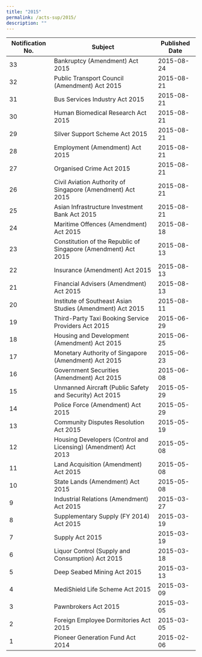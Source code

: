 ```yaml
---
title: "2015"
permalink: /acts-sup/2015/
description: ""
---
```

|Notification No.|Subject|Published Date|
|---|---|---|
|33|Bankruptcy (Amendment) Act 2015|2015-08-24|
|32|Public Transport Council (Amendment) Act 2015|2015-08-21|
|31|Bus Services Industry Act 2015|2015-08-21|
|30|Human Biomedical Research Act 2015|2015-08-21|
|29|Silver Support Scheme Act 2015|2015-08-21|
|28|Employment (Amendment) Act 2015|2015-08-21|
|27|Organised Crime Act 2015|2015-08-21|
|26|Civil Aviation Authority of Singapore (Amendment) Act 2015|2015-08-21|
|25|Asian Infrastructure Investment Bank Act 2015|2015-08-21|
|24|Maritime Offences (Amendment) Act 2015|2015-08-18|
|23|Constitution of the Republic of Singapore (Amendment) Act 2015|2015-08-13|
|22|Insurance (Amendment) Act 2015|2015-08-13|
|21|Financial Advisers (Amendment) Act 2015|2015-08-13|
|20|Institute of Southeast Asian Studies (Amendment) Act 2015|2015-08-11|
|19|Third-Party Taxi Booking Service Providers Act 2015|2015-06-29|
|18|Housing and Development (Amendment) Act 2015|2015-06-25|
|17|Monetary Authority of Singapore (Amendment) Act 2015|2015-06-23|
|16|Government Securities (Amendment) Act 2015|2015-06-08|
|15|Unmanned Aircraft (Public Safety and Security) Act 2015|2015-05-29|
|14|Police Force (Amendment) Act 2015|2015-05-29|
|13|Community Disputes Resolution Act 2015|2015-05-19|
|12|Housing Developers (Control and Licensing) (Amendment) Act 2013|2015-05-08|
|11|Land Acquisition (Amendment) Act 2015|2015-05-08|
|10|State Lands (Amendment) Act 2015|2015-05-08|
|9|Industrial Relations (Amendment) Act 2015|2015-03-27|
|8|Supplementary Supply (FY 2014) Act 2015|2015-03-19|
|7|Supply Act 2015|2015-03-19|
|6|Liquor Control (Supply and Consumption) Act 2015|2015-03-18|
|5|Deep Seabed Mining Act 2015|2015-03-13|
|4|MediShield Life Scheme Act 2015|2015-03-09|
|3|Pawnbrokers Act 2015|2015-03-05|
|2|Foreign Employee Dormitories Act 2015|2015-03-05|
|1|Pioneer Generation Fund Act 2014|2015-02-06|